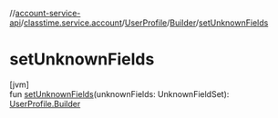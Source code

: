 //[account-service-api](../../../../index.md)/[classtime.service.account](../../index.md)/[UserProfile](../index.md)/[Builder](index.md)/[setUnknownFields](set-unknown-fields.md)

# setUnknownFields

[jvm]\
fun [setUnknownFields](set-unknown-fields.md)(unknownFields: UnknownFieldSet): [UserProfile.Builder](index.md)
